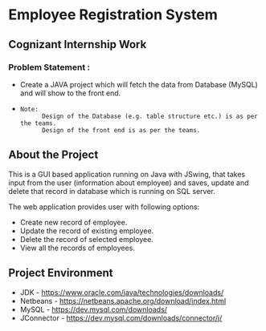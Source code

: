 # Employee Registration System

## Cognizant Internship Work

### Problem Statement :
- Create a JAVA project which will fetch the data from Database (MySQL) and will show to the front end.
- 
      Note:
            Design of the Database (e.g. table structure etc.) is as per the teams.
            Design of the front end is as per the teams.

## About the Project
This is a GUI based application running on Java with JSwing, that takes input from the user (information about employee) and saves, update and delete that record in database which is running on SQL server.


The web application provides user with following options:
- Create new record of employee.
- Update the record of existing employee.
- Delete the record of selected employee.
- View all the records of employees.

## Project Environment
- JDK - https://www.oracle.com/java/technologies/downloads/
- Netbeans - https://netbeans.apache.org/download/index.html
- MySQL - https://dev.mysql.com/downloads/
- JConnector - https://dev.mysql.com/downloads/connector/j/
